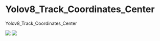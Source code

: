 # Yolov8_Track_Coordinates_Center
Yolov8_Track_Coordinates_Center


<html>
<body>
<img src="https://github.com/MJAHMADEE/Yolov8_Track_Coordinates_Center/blob/main/coordinates.gif" loop="true">
</body>
</html>

<html>
<body>
<img src="https://github.com/MJAHMADEE/Yolov8_Track_Coordinates_Center/blob/main/centers.mp4" loop="true">
</body>
</html>
